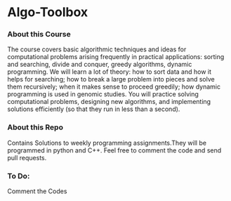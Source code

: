 # Algo-Toolbox

### About this Course

The course covers basic algorithmic techniques and ideas for computational problems arising frequently in practical applications: sorting and searching, divide and conquer, greedy algorithms, dynamic programming. We will learn a lot of theory: how to sort data and how it helps for searching; how to break a large problem into pieces and solve them recursively; when it makes sense to proceed greedily; how dynamic programming is used in genomic studies. You will practice solving computational problems, designing new algorithms, and implementing solutions efficiently (so that they run in less than a second).

### About this Repo

Contains Solutions to weekly programming assignments.They will be programmed in python and C++.
Feel free to comment the code and send pull requests.

### To Do:
Comment the Codes
